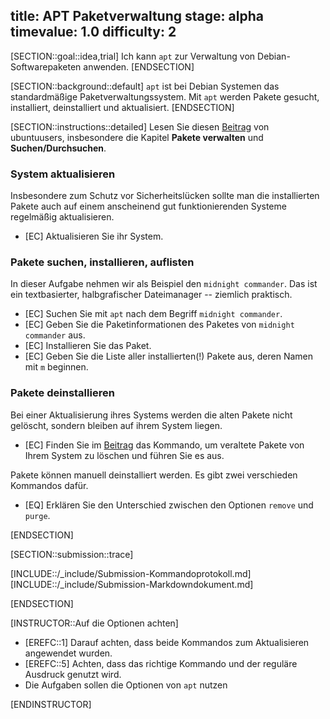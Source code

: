 title: APT Paketverwaltung
stage: alpha
timevalue: 1.0
difficulty: 2
---

[SECTION::goal::idea,trial]
Ich kann `apt` zur Verwaltung von Debian-Softwarepaketen anwenden.
[ENDSECTION]

[SECTION::background::default]
`apt` ist bei Debian Systemen das standardmäßige Paketverwaltungssystem. Mit `apt` werden Pakete 
gesucht, installiert, deinstalliert und aktualisiert.
[ENDSECTION]

[SECTION::instructions::detailed]
Lesen Sie diesen [Beitrag](https://wiki.ubuntuusers.de/apt/apt/) von ubuntuusers, 
insbesondere die Kapitel **Pakete verwalten** und **Suchen/Durchsuchen**.


### System aktualisieren

Insbesondere zum Schutz vor Sicherheitslücken sollte man die installierten Pakete
auch auf einem anscheinend gut funktionierenden Systeme regelmäßig aktualisieren.

- [EC] Aktualisieren Sie ihr System.


### Pakete suchen, installieren, auflisten

In dieser Aufgabe nehmen wir als Beispiel den `midnight commander`. 
Das ist ein textbasierter, halbgrafischer Dateimanager -- ziemlich praktisch.

- [EC] Suchen Sie mit `apt` nach dem Begriff `midnight commander`.
- [EC] Geben Sie die Paketinformationen des Paketes von `midnight commander` aus.
- [EC] Installieren Sie das Paket.
- [EC] Geben Sie die Liste aller installierten(!) Pakete aus, deren Namen mit `m` beginnen.


### Pakete deinstallieren

Bei einer Aktualisierung ihres Systems werden die alten Pakete nicht gelöscht, sondern bleiben auf ihrem System liegen.

- [EC] Finden Sie im [Beitrag](https://wiki.ubuntuusers.de/apt/apt/) das Kommando, um veraltete 
  Pakete von Ihrem System zu löschen und führen Sie es aus.

Pakete können manuell deinstalliert werden. Es gibt zwei verschieden Kommandos dafür.

- [EQ] Erklären Sie den Unterschied zwischen den Optionen `remove` und `purge`.

[ENDSECTION]

[SECTION::submission::trace]

[INCLUDE::/_include/Submission-Kommandoprotokoll.md]
[INCLUDE::/_include/Submission-Markdowndokument.md]

[ENDSECTION]

[INSTRUCTOR::Auf die Optionen achten]

- [EREFC::1] Darauf achten, dass beide Kommandos zum Aktualisieren angewendet wurden.
- [EREFC::5] Achten, dass das richtige Kommando und der reguläre Ausdruck genutzt wird.
- Die Aufgaben sollen die Optionen von `apt` nutzen

[ENDINSTRUCTOR]